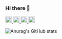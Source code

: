 ### Hi there 👋

<p align="left"> 
  <a href="http://twitter.com/Daiki72730520">
    <img height="20" src="https://img.shields.io/twitter/follow/Daiki72730520?label=Twitter&logo=twitter&style=flat" />
  </a>
  <a href="https://github.com/speeed131">
    <img height="20" src="https://img.shields.io/github/followers/speeed131?label=follow&logo=github&style=flat" />
  </a>
  <a href="http://qiita.com/sd131">
    <img height="20" src="https://qiita-badge.apiapi.app/s/sd131/posts.svg" />
  </a>
  <a href="http://qiita.com/sd131">
    <img height="20" src="https://qiita-badge.apiapi.app/s/sd131/contributions.svg" />
  </a>
</p>



![Anurag's GitHub stats](https://github-readme-stats.vercel.app/api?username=speeed131&show_icons=true&theme=radical)



<!--
**speeed131/speeed131** is a ✨ _special_ ✨ repository because its `README.md` (this file) appears on your GitHub profile.

Here are some ideas to get you started:

- 🔭 I’m currently working on ...
- 🌱 I’m currently learning ...
- 👯 I’m looking to collaborate on ...
- 🤔 I’m looking for help with ...
- 💬 Ask me about ...
- 📫 How to reach me: ...
- 😄 Pronouns: ...
- ⚡ Fun fact: ...
-->
